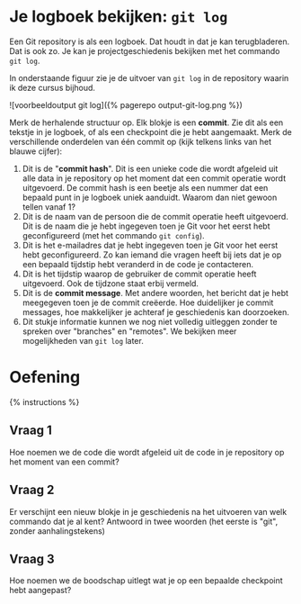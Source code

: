 # Je logboek bekijken: `git log`
Een Git repository is als een logboek. Dat houdt in dat je kan terugbladeren. Dat is ook zo. Je kan je projectgeschiedenis bekijken met het commando `git log`.

In onderstaande figuur zie je de uitvoer van `git log` in de repository waarin ik deze cursus bijhoud.

![voorbeeldoutput git log]({% pagerepo output-git-log.png %})

Merk de herhalende structuur op. Elk blokje is een **commit**. Zie dit als een tekstje in je logboek, of als een checkpoint die je hebt aangemaakt. Merk de verschillende onderdelen van één commit op (kijk telkens links van het blauwe cijfer):

1. Dit is de "**commit hash**". Dit is een unieke code die wordt afgeleid uit alle data in je repository op het moment dat een commit operatie wordt uitgevoerd. De commit hash is een beetje als een nummer dat een bepaald punt in je logboek uniek aanduidt. Waarom dan niet gewoon tellen vanaf 1?
2. Dit is de naam van de persoon die de commit operatie heeft uitgevoerd. Dit is de naam die je hebt ingegeven toen je Git voor het eerst hebt geconfigureerd (met het commando `git config`).
3. Dit is het e-mailadres dat je hebt ingegeven toen je Git voor het eerst hebt geconfigureerd. Zo kan iemand die vragen heeft bij iets dat je op een bepaald tijdstip hebt veranderd in de code je contacteren.
4. Dit is het tijdstip waarop de gebruiker de commit operatie heeft uitgevoerd. Ook de tijdzone staat erbij vermeld.
5. Dit is de **commit message**. Met andere woorden, het bericht dat je hebt meegegeven toen je de commit creëerde. Hoe duidelijker je commit messages, hoe makkelijker je achteraf je geschiedenis kan doorzoeken.
6. Dit stukje informatie kunnen we nog niet volledig uitleggen zonder te spreken over "branches" en "remotes". We bekijken meer mogelijkheden van `git log` later.

# Oefening
{% instructions %}

## Vraag 1
Hoe noemen we de code die wordt afgeleid uit de code in je repository op het moment van een commit?

## Vraag 2
Er verschijnt een nieuw blokje in je geschiedenis na het uitvoeren van welk commando dat je al kent? Antwoord in twee woorden (het eerste is "git", zonder aanhalingstekens)

## Vraag 3
Hoe noemen we de boodschap uitlegt wat je op een bepaalde checkpoint hebt aangepast?
